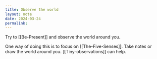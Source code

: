 ```yaml
---
title: Observe the world
layout: note
date: 2024-03-24
permalink:
---
```


Try to [[Be-Present]] and observe the world around you. 

One way of doing this is to focus on [[The-Five-Senses]]. Take notes or draw the world around you. [[Tiny-observations]] can help.

